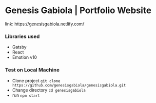 # Genesis Gabiola | Portfolio Website

link: https://genesisgabiola.netlify.com/

### Libraries used
- Gatsby
- React
- Emotion v10

### Test on Local Machine
- Clone project `git clone https://github.com/genesisgabiola/genesisgabiola.git`
- Change directory `cd genesisgabiola`
- run `npm start`

